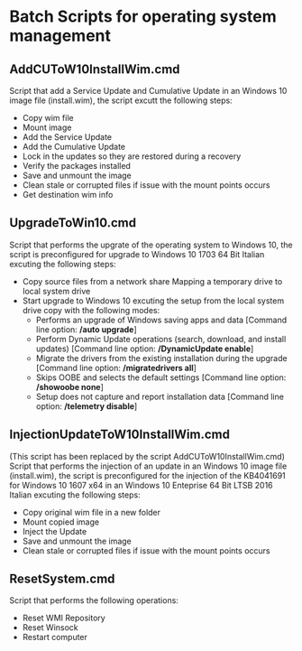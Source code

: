 # Batch Scripts for operating system management

## AddCUToW10InstallWim.cmd
Script that add a Service Update and Cumulative Update in an Windows 10 image file (install.wim), the script excutt the following steps:
- Copy wim file
- Mount image
- Add the Service Update
- Add the Cumulative Update
- Lock in the updates so they are restored during a recovery
- Verify the packages installed
- Save and unmount the image
- Clean stale or corrupted files if issue with the mount points occurs
- Get destination wim info
## UpgradeToWin10.cmd
Script that performs the upgrate of the operating system to Windows 10, the script is preconfigured for upgrade to Windows 10 1703 64 Bit Italian excuting the following steps:
- Copy source files from a network share Mapping a temporary drive to local system drive
- Start upgrade to Windows 10 excuting the setup from the local system drive copy with the following modes:
  - Performs an upgrade of Windows saving apps and data [Command line option: **/auto upgrade**]
  - Perform Dynamic Update operations (search, download, and install updates) [Command line option: **/DynamicUpdate enable**]
  - Migrate the drivers from the existing installation during the upgrade [Command line option: **/migratedrivers all**]
  - Skips OOBE and selects the default settings [Command line option: **/showoobe none**]
  - Setup does not capture and report installation data [Command line option: **/telemetry disable**]
## InjectionUpdateToW10InstallWim.cmd
(This script has been replaced by the script AddCUToW10InstallWim.cmd)
Script that performs the injection of an update in an Windows 10 image file (install.wim), the script is preconfigured for the injection of the KB4041691 for Windows 10 1607 x64 in an Windows 10 Enteprise 64 Bit LTSB 2016 Italian excuting the following steps:
- Copy original wim file in a new folder
- Mount copied image
- Inject the Update
- Save and unmount the image
- Clean stale or corrupted files if issue with the mount points occurs
## ResetSystem.cmd
Script that performs the following operations:
- Reset WMI Repository
- Reset Winsock
- Restart computer
